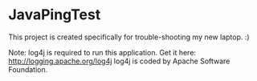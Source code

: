 # JavaPingTest

This project is created specifically for trouble-shooting my new laptop. :)

Note: log4j is required to run this application. Get it here: http://logging.apache.org/log4j
      log4j is coded by Apache Software Foundation.
